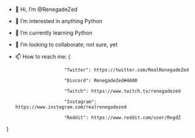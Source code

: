 - 👋 Hi, I’m @RenegadeZed
- 👀 I’m interested in anything Python
- 🌱 I’m currently learning Python
- 💞️ I’m looking to collaborate; not sure, yet
- 📫 How to reach me: {

                        "Twitter": https://twitter.com/RealRenegadeZed
						
                        "Discord": RenegadeZed#4600
						
                        "Twitch": https://www.twitch.tv/renegadezed
						
                        "Instagram": https://www.instagram.com/realrenegadezed
						
                        "Reddit": https://www.reddit.com/user/RngdZ
}
<!---
RenegadeZed/RenegadeZed is a ✨ special ✨ repository because its `README.md` (this file) appears on your GitHub profile.
You can click the Preview link to take a look at your changes.
--->
